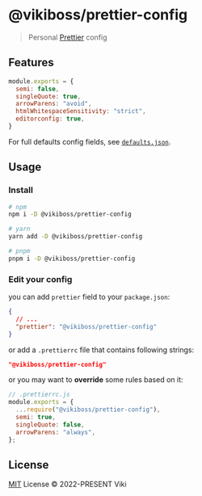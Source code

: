 # @vikiboss/prettier-config

> Personal [Prettier](https://prettier.io/) config

## Features

```js
module.exports = {
  semi: false, 
  singleQuote: true,
  arrowParens: "avoid",
  htmlWhitespaceSensitivity: "strict",
  editorconfig: true,
}
```

For full defaults config fields, see [`defaults.json`](defaults.json).

## Usage

### Install

```bash
# npm
npm i -D @vikiboss/prettier-config

# yarn
yarn add -D @vikiboss/prettier-config

# pnpm
pnpm i -D @vikiboss/prettier-config
```

### Edit your config

you can add `prettier` field to your `package.json`:

```json
{
  // ...
  "prettier": "@vikiboss/prettier-config"
}
```

or add a `.prettierrc` file that contains following strings:

```json
"@vikiboss/prettier-config"
```

or you may want to **override** some rules based on it:

```js
// .prettierrc.js
module.exports = {
  ...require("@vikiboss/prettier-config"),
  semi: true,
  singleQuote: false,
  arrowParens: "always",
};
```

## License

[MIT](LICENSE) License © 2022-PRESENT Viki